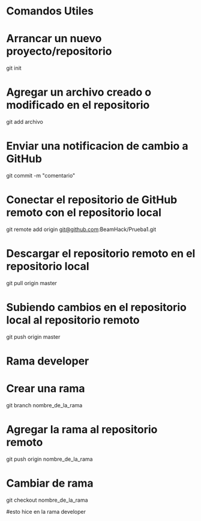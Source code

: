 # Comandos Utiles

# Arrancar un nuevo proyecto/repositorio
git init

# Agregar un archivo creado o modificado en el repositorio
git add archivo

# Enviar una notificacion de cambio a GitHub
git commit -m "comentario"

# Conectar el repositorio de GitHub remoto con el repositorio local
git remote add origin git@github.com:BeamHack/Prueba1.git

# Descargar el repositorio remoto en el repositorio local
git pull origin master

# Subiendo cambios en el repositorio local al repositorio remoto
git push origin master 

# Rama developer

# Crear una rama
git branch nombre_de_la_rama

# Agregar la rama al repositorio remoto
git push origin nombre_de_la_rama

# Cambiar de rama
git checkout nombre_de_la_rama

#esto hice en la rama developer

